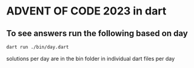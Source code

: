 # ADVENT OF CODE 2023 in dart
## To see answers run the following based on day
```sh
dart run ./bin/day.dart
```

solutions per day are in the bin folder in individual dart files per day
